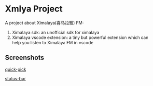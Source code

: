 # Xmlya Project

A project about Ximalaya(喜马拉雅) FM: 

1. Ximalaya sdk: an unofficial sdk for ximalaya
2. Ximalaya vscode extension: a tiny but powerful extension which can help you listen to Ximalaya FM in vscode 


## Screenshots

[quick-pick](https://github.com/stkevintan/xmlya/blob/master/images/quickpick.png?raw=true)

[status-bar](https://github.com/stkevintan/xmlya/blob/master/images/statusbar.png?raw=true)